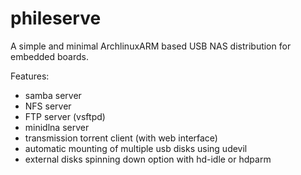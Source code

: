 # phileserve
A simple and minimal ArchlinuxARM based USB NAS distribution for embedded boards. 

Features:

- samba server 
- NFS server
- FTP server (vsftpd)
- minidlna server
- transmission torrent client (with web interface)
- automatic mounting of multiple usb disks using udevil
- external disks spinning down option with hd-idle or hdparm
